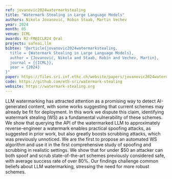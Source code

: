 ```yaml
---
ref: jovanovic2024watermarkstealing
title: "Watermark Stealing in Large Language Models"
authors: Nikola Jovanović, Robin Staab, Martin Vechev
year: 2024
month: 05
venue: ICML
awards: R2-FM@ICLR24 Oral
projects: safeai,llm
bibtex: "@article{jovanovic2024watermarkstealing,
  title = {Watermark Stealing in Large Language Models},
  author = {Jovanović, Nikola and Staab, Robin and Vechev, Martin},
  journal = {{ICML}},
  year = {2024}
}"
paper: https://files.sri.inf.ethz.ch/website/papers/jovanovic2024watermarkstealing.pdf
code: https://github.com/eth-sri/watermark-stealing
website: https://watermark-stealing.org
---
```


LLM watermarking has attracted attention as a promising way to detect AI-generated content, with some works suggesting that current schemes may already be fit for deployment. In this work we dispute this claim, identifying watermark stealing (WS) as a fundamental vulnerability of these schemes. We show that querying the API of the watermarked LLM to approximately reverse-engineer a watermark enables practical spoofing attacks, as suggested in prior work, but also greatly boosts scrubbing attacks, which was previously unnoticed. We are the first to propose an automated WS algorithm and use it in the first comprehensive study of spoofing and scrubbing in realistic settings. We show that for under $50 an attacker can both spoof and scrub state-of-the-art schemes previously considered safe, with average success rate of over 80%. Our findings challenge common beliefs about LLM watermarking, stressing the need for more robust schemes.